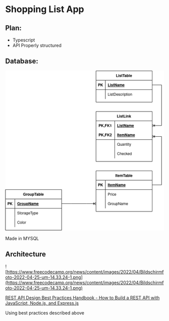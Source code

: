# Shopping List App

## Plan:

- Typescript
- API Properly structured

## Database:

![Untitled Diagram.drawio.png](READMEAssets/Untitled_Diagram.drawio.png)

Made in MYSQL

## Architecture

![https://www.freecodecamp.org/news/content/images/2022/04/Bildschirmfoto-2022-04-25-um-14.33.24-1.png](https://www.freecodecamp.org/news/content/images/2022/04/Bildschirmfoto-2022-04-25-um-14.33.24-1.png)

[REST API Design Best Practices Handbook - How to Build a REST API with JavaScript, Node.js, and Express.js](https://www.freecodecamp.org/news/rest-api-design-best-practices-build-a-rest-api/)

Using best practices described above
